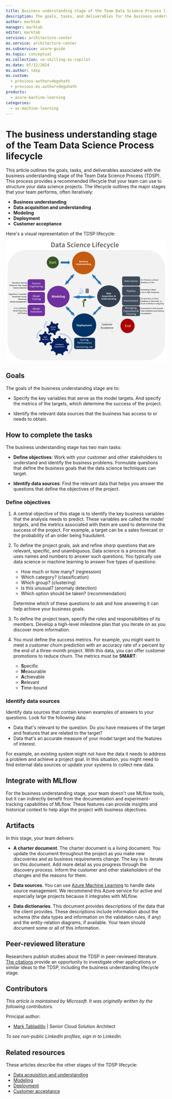 ```yaml
---
title: Business understanding stage of the Team Data Science Process lifecycle
description: The goals, tasks, and deliverables for the business understanding stage of your data science projects in the Team Data Science Process.
author: marktab
manager: marktab
editor: marktab
services: architecture-center
ms.service: architecture-center
ms.subservice: azure-guide
ms.topic: conceptual
ms.collection: ce-skilling-ai-copilot
ms.date: 07/12/2024
ms.author: tdsp
ms.custom:
  - previous-author=deguhath
  - previous-ms.author=deguhath
products:
  - azure-machine-learning
categories:
  - ai-machine-learning
---
```

# The business understanding stage of the Team Data Science Process lifecycle

This article outlines the goals, tasks, and deliverables associated with the business understanding stage of the Team Data Science Process (TDSP). This process provides a recommended lifecycle that your team can use to structure your data science projects. The lifecycle outlines the major stages that your team performs, often iteratively:

- **Business understanding**
- **Data acquisition and understanding**
- **Modeling**
- **Deployment**
- **Customer acceptance**

Here's a visual representation of the TDSP lifecycle:

[![Diagram that shows the stages of the TDSP lifecycle.](./media/lifecycle/tdsp-lifecycle2.png)](./media/lifecycle/tdsp-lifecycle2.png)

## Goals

The goals of the business understanding stage are to:

* Specify the key variables that serve as the model targets. And specify the metrics of the targets, which determine the success of the project.

* Identify the relevant data sources that the business has access to or needs to obtain.

## How to complete the tasks

The business understanding stage has two main tasks:

* **Define objectives**: Work with your customer and other stakeholders to understand and identify the business problems. Formulate questions that define the business goals that the data science techniques can target.

* **Identify data sources**: Find the relevant data that helps you answer the questions that define the objectives of the project.

### Define objectives

1. A central objective of this stage is to identify the key business variables that the analysis needs to predict. These variables are called the *model targets*, and the metrics associated with them are used to determine the success of the project. For example, a target can be a sales forecast or the probability of an order being fraudulent.

2. To define the project goals, ask and refine *sharp* questions that are relevant, specific, and unambiguous. Data science is a process that uses names and numbers to answer such questions. You typically use data science or machine learning to answer five types of questions:

   * How much or how many? (regression)
   * Which category? (classification)
   * Which group? (clustering)
   * Is this unusual? (anomaly detection)
   * Which option should be taken? (recommendation)

   Determine which of these questions to ask and how answering it can help achieve your business goals.

3. To define the project team, specify the roles and responsibilities of its members. Develop a high-level milestone plan that you iterate on as you discover more information.

4. You must define the success metrics. For example, you might want to meet a customer churn prediction with an accuracy rate of *x* percent by the end of a three-month project. With this data, you can offer customer promotions to reduce churn. The metrics must be **SMART**:

   * **S**pecific
   * **M**easurable
   * **A**chievable
   * **R**elevant
   * **T**ime-bound

### Identify data sources

Identify data sources that contain known examples of answers to your questions. Look for the following data:

* Data that's relevant to the question. Do you have measures of the target and features that are related to the target?
* Data that's an accurate measure of your model target and the features of interest.

For example, an existing system might not have the data it needs to address a problem and achieve a project goal. In this situation, you might need to find external data sources or update your systems to collect new data.

## Integrate with MLflow

For the business understanding stage, your team doesn't use MLflow tools, but it can indirectly benefit from the documentation and experiment-tracking capabilities of MLflow. These features can provide insights and historical context to help align the project with business objectives.

## Artifacts

In this stage, your team delivers:

* **A charter document**. The charter document is a living document. You update the document throughout the project as you make new discoveries and as business requirements change. The key is to iterate on this document. Add more detail as you progress through the discovery process. Inform the customer and other stakeholders of the changes and the reasons for them.

* **Data sources**. You can use [Azure Machine Learning](/azure/machine-learning/concept-data) to handle data source management. We recommend this Azure service for active and especially large projects because it integrates with MLflow.
* **Data dictionaries**. This document provides descriptions of the data that the client provides. These descriptions include information about the schema (the data types and information on the validation rules, if any) and the entity-relation diagrams, if available.  Your team should document some or all of this information.

## Peer-reviewed literature

Researchers publish studies about the TDSP in peer-reviewed literature.  [The citations](/azure/architecture/data-science-process/lifecycle#peer-reviewed-citations) provide an opportunity to investigate other applications or similar ideas to the TDSP, including the business understanding lifecycle stage.

## Contributors

*This article is maintained by Microsoft. It was originally written by the following contributors.*

Principal author:

 - [Mark Tabladillo](https://www.linkedin.com/in/marktab) | Senior Cloud Solution Architect

*To see non-public LinkedIn profiles, sign in to LinkedIn.*

## Related resources

These articles describe the other stages of the TDSP lifecycle:

- [Data acquisition and understanding](lifecycle-data.md)
- [Modeling](lifecycle-modeling.md)
- [Deployment](lifecycle-deployment.md)
- [Customer acceptance](lifecycle-acceptance.md)

